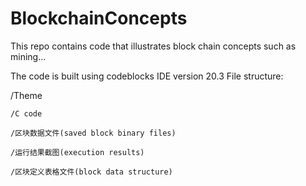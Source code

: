 # BlockchainConcepts
This repo contains code that illustrates block chain concepts such as mining...

The code is built using codeblocks IDE version 20.3
File structure:

/Theme

    /C code
    
    /区块数据文件(saved block binary files)
    
    /运行结果截图(execution results)
    
    /区块定义表格文件(block data structure)
